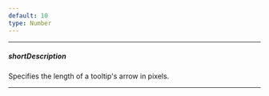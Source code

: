 ```yaml
---
default: 10
type: Number
---
```

---
##### shortDescription
Specifies the length of a tooltip's arrow in pixels.

---
